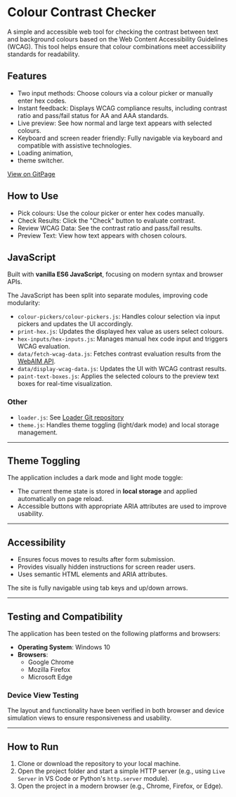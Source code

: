 # Colour Contrast Checker

A simple and accessible web tool for checking the contrast between text and background colours based on the Web Content Accessibility Guidelines (WCAG). This tool helps ensure that colour combinations meet accessibility standards for readability.

## Features

- Two input methods: Choose colours via a colour picker or manually enter hex codes.
- Instant feedback: Displays WCAG compliance results, including contrast ratio and pass/fail status for AA and AAA standards.
- Live preview: See how normal and large text appears with selected colours.
- Keyboard and screen reader friendly: Fully navigable via keyboard and compatible with assistive technologies.
- Loading animation,
- theme switcher.

[View on GitPage](https://chrisnajman.github.io/colour-contrast-checker)

## How to Use

- Pick colours: Use the colour picker or enter hex codes manually.
- Check Results: Click the "Check" button to evaluate contrast.
- Review WCAG Data: See the contrast ratio and pass/fail results.
- Preview Text: View how text appears with chosen colours.

## JavaScript

Built with **vanilla ES6 JavaScript**, focusing on modern syntax and browser APIs.

The JavaScript has been split into separate modules, improving code modularity:

- `colour-pickers/colour-pickers.js`: Handles colour selection via input pickers and updates the UI accordingly.
- `print-hex.js`: Updates the displayed hex value as users select colours.
- `hex-inputs/hex-inputs.js`: Manages manual hex code input and triggers WCAG evaluation.
- `data/fetch-wcag-data.js`: Fetches contrast evaluation results from the [WebAIM API](https://webaim.org/resources/contrastchecker/).
- `data/display-wcag-data.js`: Updates the UI with WCAG contrast results.
- `paint-text-boxes.js`: Applies the selected colours to the preview text boxes for real-time visualization.

### Other

- `loader.js`: See [Loader Git repository](https://github.com/chrisnajman/loader)
- `theme.js`: Handles theme toggling (light/dark mode) and local storage management.

---

## Theme Toggling

The application includes a dark mode and light mode toggle:

- The current theme state is stored in **local storage** and applied automatically on page reload.
- Accessible buttons with appropriate ARIA attributes are used to improve usability.

---

## Accessibility

- Ensures focus moves to results after form submission.
- Provides visually hidden instructions for screen reader users.
- Uses semantic HTML elements and ARIA attributes.

The site is fully navigable using tab keys and up/down arrows.

---

## Testing and Compatibility

The application has been tested on the following platforms and browsers:

- **Operating System**: Windows 10
- **Browsers**:
  - Google Chrome
  - Mozilla Firefox
  - Microsoft Edge

### Device View Testing

The layout and functionality have been verified in both browser and device simulation views to ensure responsiveness and usability.

---

## How to Run

1. Clone or download the repository to your local machine.
2. Open the project folder and start a simple HTTP server (e.g., using `Live Server` in VS Code or Python's `http.server` module).
3. Open the project in a modern browser (e.g., Chrome, Firefox, or Edge).
